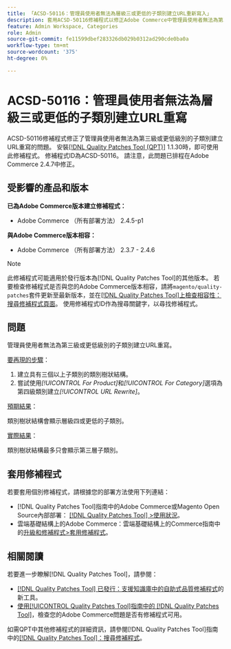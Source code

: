 ```yaml
---
title: 「ACSD-50116：管理員使用者無法為層級三或更低的子類別建立URL重新寫入」
description: 套用ACSD-50116修補程式以修正Adobe Commerce中管理員使用者無法為第三級或更低級別的子類別建立URL重寫的問題。
feature: Admin Workspace, Categories
role: Admin
source-git-commit: fe11599dbef283326db029b0312ad290cde0ba0a
workflow-type: tm+mt
source-wordcount: '375'
ht-degree: 0%

---
```


# ACSD-50116：管理員使用者無法為層級三或更低的子類別建立URL重寫

ACSD-50116修補程式修正了管理員使用者無法為第三級或更低級別的子類別建立URL重寫的問題。 安裝[[!DNL Quality Patches Tool (QPT)]](https://experienceleague.adobe.com/zh-hant/docs/commerce-knowledge-base/kb/announcements/commerce-announcements/magento-quality-patches-released-new-tool-to-self-serve-quality-patches) 1.1.30時，即可使用此修補程式。 修補程式ID為ACSD-50116。 請注意，此問題已排程在Adobe Commerce 2.4.7中修正。

## 受影響的產品和版本

**已為Adobe Commerce版本建立修補程式：**

* Adobe Commerce （所有部署方法） 2.4.5-p1

**與Adobe Commerce版本相容：**

* Adobe Commerce （所有部署方法） 2.3.7 - 2.4.6

>[!NOTE]
>
>此修補程式可能適用於發行版本為[!DNL Quality Patches Tool]的其他版本。 若要檢查修補程式是否與您的Adobe Commerce版本相容，請將`magento/quality-patches`套件更新至最新版本，並在[[!DNL Quality Patches Tool]上檢查相容性：搜尋修補程式頁面](https://experienceleague.adobe.com/tools/commerce-quality-patches/index.html?lang=zh-Hant)。 使用修補程式ID作為搜尋關鍵字，以尋找修補程式。

## 問題

管理員使用者無法為第三級或更低級別的子類別建立URL重寫。

<u>要再現的步驟</u>：

1. 建立具有三個以上子類別的類別樹狀結構。
1. 嘗試使用&#x200B;*[!UICONTROL For Product]*&#x200B;和&#x200B;*[!UICONTROL For Category]*&#x200B;選項為第四級類別建立&#x200B;*[!UICONTROL URL Rewrite]*。

<u>預期結果</u>：

類別樹狀結構會顯示層級四或更低的子類別。

<u>實際結果</u>：

類別樹狀結構最多只會顯示第三層子類別。

## 套用修補程式

若要套用個別修補程式，請根據您的部署方法使用下列連結：

* [!DNL Quality Patches Tool]指南中的Adobe Commerce或Magento Open Source內部部署： [[!DNL Quality Patches Tool] >使用狀況](/help/tools/quality-patches-tool/usage.md)。
* 雲端基礎結構上的Adobe Commerce：雲端基礎結構上的Commerce指南中的[升級和修補程式>套用修補程式](https://experienceleague.adobe.com/docs/commerce-cloud-service/user-guide/develop/upgrade/apply-patches.html?lang=zh-Hant)。

## 相關閱讀

若要進一步瞭解[!DNL Quality Patches Tool]，請參閱：

* [[!DNL Quality Patches Tool] 已發行：支援知識庫中的自助式品質修補程式](https://experienceleague.adobe.com/zh-hant/docs/commerce-knowledge-base/kb/announcements/commerce-announcements/magento-quality-patches-released-new-tool-to-self-serve-quality-patches)的新工具。
* [使用[!UICONTROL Quality Patches Tool]指南中的 [!DNL Quality Patches Tool]](/help/tools/quality-patches-tool/patches-available-in-qpt/check-patch-for-magento-issue-with-magento-quality-patches.md)，檢查您的Adobe Commerce問題是否有修補程式可用。


如需QPT中其他修補程式的詳細資訊，請參閱[!DNL Quality Patches Tool]指南中的[[!DNL Quality Patches Tool]：搜尋修補程式](https://experienceleague.adobe.com/tools/commerce-quality-patches/index.html?lang=zh-Hant)。
